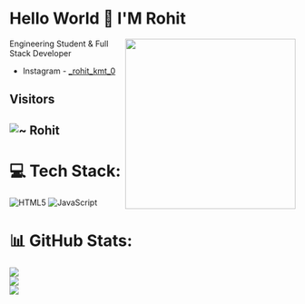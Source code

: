 # Hello World 👋 I'M Rohit
<img  src="https://media.giphy.com/media/K5kfQExKk731K/giphy.gif" width="300px" align="right" alt="">



Engineering Student & Full Stack Developer




- Instagram - [_rohit_kmt_0](https://instagram.com/_rohit_kmt_0)

## Visitors
![~ Rohit](https://profile-counter.glitch.me/kikuuuuu/count.svg)
--

# 💻 Tech Stack:
![HTML5](https://img.shields.io/badge/html5-%23E34F26.svg?style=for-the-badge&logo=html5&logoColor=white) ![JavaScript](https://img.shields.io/badge/javascript-%23323330.svg?style=for-the-badge&logo=javascript&logoColor=%23F7DF1E) 

# 📊 GitHub Stats:
![](https://github-readme-stats.vercel.app/api?username=kikuuuuuu&theme=dark&hide_border=false&include_all_commits=false&count_private=false)<br/>
![](https://github-readme-streak-stats.herokuapp.com/?user=kikuuuuuu&theme=dark&hide_border=false)<br/>
![](https://github-readme-stats.vercel.app/api/top-langs/?username=kikuuuuuu&theme=dark&hide_border=false&include_all_commits=false&count_private=false&layout=compact)
